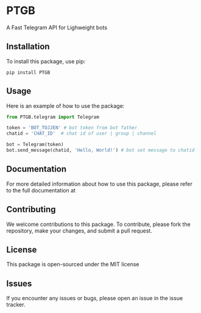 # PTGB

A Fast Telegram API for Lighweight bots

## Installation

To install this package, use pip:


```
pip install PTGB
```

## Usage

Here is an example of how to use the package:

```py
from PTGB.telegram import Telegram

token = 'BOT_TOJJEN' # bot token from bot father
chatid = 'CHAT_ID'  # chat id of user | group | channel

bot = Telegram(token)
bot.send_message(chatid, 'Hello, World!') # bot set message to chatid
```

## Documentation

For more detailed information about how to use this package, please refer to the full documentation at

## Contributing

We welcome contributions to this package. To contribute, please fork the repository, make your changes, and submit a pull request.

## License

This package is open-sourced under the MIT license

## Issues

If you encounter any issues or bugs, please open an issue in the issue tracker.
